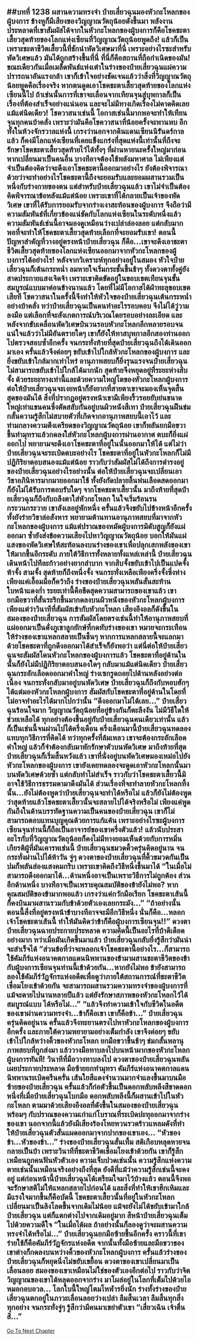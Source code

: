 ##บทที่ 1238 ผสานความทรงจำ
ป๋ายเสี่ยวฉุนมองหัวกะโหลกของผู้บงการ ข้างหูก็มีเสียงของวิญญาณวัตถุน้อยดังขึ้นมา พลังงานประหลาดที่เขาสัมผัสได้จากในหัวกะโหลกของผู้บงการก็คือโชคชะตาเสี้ยวสุดท้ายของโลกแห่งเซียนที่วิญญาณวัตถุน้อยพูดถึง!
แล้วก็เป็นเพราะชะตาชีวิตเสี้ยวนี้ที่ชักนำพัดวิเศษมาที่นี่ เพราะอย่างไรซะสำหรับพัดวิเศษแล้ว มันได้ถูกสร้างขึ้นที่นี่ ที่นี่ก็คือสถานที่ถือกำเนิดของมัน!
ขณะเดียวกันเมื่อเมล็ดพันธ์แห่งเต๋าในร่างของป๋ายเสี่ยวฉุนแผ่ความปรารถนาอันแรงกล้า เขาก็เข้าใจอย่างชัดเจนแล้วว่าสิ่งที่วิญญาณวัตถุน้อยพูดคือเรื่องจริง หากตนดูดเอาโชคชะตาเสี้ยวสุดท้ายของโลกแห่งเซียนนี้ไป ถ้าเช่นนั้นการที่เขาจะเลื่อนจากเทียนจุนสู่บุพกาลก็เป็นเรื่องที่ต้องสำเร็จอย่างแน่นอน และจะไม่มีทางเกิดเรื่องไม่คาดคิดเลยแม้แต่นิดเดียว!
โชควาสนาเช่นนี้ โอกาสเช่นนี้มากพอจะทำให้เทียนจุนทุกคนบ้าคลั่ง เพราะว่ามันคือโชควาสนาที่น้อยครั้งจะพานพบ อีกทั้งในห้วงจักรวาลแห่งนี้ เกรงว่านอกจากดินแดนเซียนนิรันดร์กาลแล้ว ก็คงมีโลกแห่งเซียนที่เคยแข็งแกร่งที่สุดแห่งนี้เท่านั้นที่ถึงจะรักษาโชคชะตาเสี้ยวสุดท้ายไว้ได้ทั้งๆ ที่ผ่านหายนะครั้งใหญ่มาก่อน
หากเปลี่ยนมาเป็นคนอื่น บางทีอาจต้องใช้พลังมหาศาล ไม่เพียงแต่จำเป็นต้องคิดว่าจะดึงเอาโชคชะตานี้ออกมาอย่างไร ยังต้องพิจารณาด้วยว่าจะทำอย่างไรโชคชะตานี้ถึงจะยอมรับและยอมผสานรวมเป็นหนึ่งกับร่างกายของตน
แต่สำหรับป๋ายเสี่ยวฉุนแล้ว เขาไม่จำเป็นต้องคิดพิจารณาข้อหลังแม้แต่น้อย เพราะเขาที่ได้กลายเป็นเจ้าของพัดวิเศษ เขาที่ได้รับการยอมรับจากร่างเงาสะท้อนของผู้บงการ จึงถือว่ามีความสัมพันธ์ที่เกี่ยวข้องแน่ชัดกับโลกแห่งเซียนในระดับหนึ่งแล้ว
ความสัมพันธ์เช่นนี้อาจมองดูเหมือนว่างเปล่าล่องลอย แต่กลับมากพอที่จะทำให้โชคชะตาเสี้ยวสุดท้ายเลือกที่จะยอมรับเขา!
ตอนนี้ปัญหาสำคัญที่วางอยู่ตรงหน้าป๋ายเสี่ยวฉุน ก็คือ...เขาจะดึงเอาชะตาชีวิตเสี้ยวสุดท้ายของโลกแห่งเซียนออกมาจากหัวกะโหลกของผู้บงการได้อย่างไร!
หลังจากวิเคราะห์ทุกอย่างอยู่ในสมอง หัวใจป๋ายเสี่ยวฉุนก็เต้นกระหน่ำ ลมหายใจเริ่มกระชั้นขึ้นช้าๆ ทั้งดวงตาทั้งคู่ยังสาดประกายแสงเจิดจ้า เพราะเขาติดขัดอยู่ในขอบเขตเทียนจุนขั้นสมบูรณ์แบบมาค่อนข้างนานแล้ว โดยที่ไม่มีโอกาสได้ฝ่าทะลุขอบเขตเสียที โชควาสนาในครั้งนี้จึงทำให้หัวใจของป๋ายเสี่ยวฉุนเต้นกระหน่ำอย่างบ้าคลั่ง
ทว่าป๋ายเสี่ยวฉุนเป็นคนทำอะไรรอบคอบ จึงไม่ได้วู่วามลงมือ แต่เลือกที่จะสังเกตการณ์บริเวณโดยรอบอย่างละเอียด และหลังจากขับเคลื่อนพัดวิเศษบินวนรอบหัวกะโหลกอีกหลายรอบจนแน่ใจแล้วว่าไม่มีอันตรายใดๆ เขาก็ยังให้ทาสบุพกาลอีกสองท่านออกไปตรวจสอบซ้ำอีกครั้ง
จนกระทั่งท้ายที่สุดป๋ายเสี่ยวฉุนถึงได้เดินออกมาเอง ครั้นแล้วจึงค่อยๆ ขยับเข้าไปใกล้หัวกะโหลกของผู้บงการ และยิ่งขยับเข้าใกล้มากเท่าไหร่ อานุภาพสยบก็ยิ่งรุนแรงจนป๋ายเสี่ยวฉุนไม่สามารถขยับเข้าไปใกล้ได้มากนัก สุดท้ายจึงหยุดอยู่ที่ระยะห่างสิบจั้ง
ด้วยระยะทางเท่านี้และด้วยความใหญ่โตของหัวกะโหลกผู้บงการ ต่อให้ป๋ายเสี่ยวฉุนจะเงยหน้าก็ยังยากที่สายตาเขาจะมองเห็นจุดสิ้นสุดของมันได้ สิ่งที่ปรากฏอยู่ตรงหน้าเขามีเพียงริ้วรอยยับย่นขนาดใหญ่เท่าแขนคนซึ่งตัดสลับกันอยู่บนผิวหนังสีเทา
ป๋ายเสี่ยวฉุนฝืนข่มกลั้นความรู้สึกไม่สบายตัวที่เกิดจากอานุภาพสยบนี้เอาไว้ และท่ามกลางความตึงเครียดของวิญญาณวัตถุน้อย เขาก็พลันยกมือขวาขึ้นทำมุทราแล้วกดลงใส่หัวกะโหลกผู้บงการผ่านอากาศ ตบะก็ยิ่งแผ่ออกไป พยายามจะดึงเอาโชคชะตาที่อยู่ในนั้นออกมาให้ได้
แต่ไม่ว่าป๋ายเสี่ยวฉุนจะระเบิดตบะอย่างไร โชคชะตาที่อยู่ในหัวกะโหลกก็ไม่มีปฏิกิริยาตอบสนองแม้แต่น้อย ราวกับว่าสัมผัสไม่ได้ถึงการดำรงอยู่ของป๋ายเสี่ยวฉุนอย่างไรอย่างนั้น
ต่อให้ป๋ายเสี่ยวฉุนจะเปลี่ยนเอาวิชาอภินิหารมากมายออกมาใช้ ทั้งยังกัดปลายลิ้นพ่นเลือดสดออกมาก็ยังไม่ได้รับการตอบรับใดๆ จากโชคชะตาเสี้ยวนั้น มาถึงท้ายที่สุดป๋ายเสี่ยวฉุนก็ถึงกับถลึงตาใส่หัวกะโหลก ในใจเริ่มร้อนรนกระวนกระวาย
เขาลังเลอยู่พักหนึ่ง ครั้นแล้วจึงขยับไปข้างหน้าอีกครั้ง ทั้งยังร่ายวิชาล่อสังหาร พยายามต้านทานอานุภาพสยบที่มาจากหัวกะโหลกของผู้บงการ แม้แต่ปราณของหมัดผู้บงการมิดับสูญก็ยังแผ่ออกมา ซ้ำยังส่งข้อความเสียงไปหาวิญญาณวัตถุน้อย บอกให้มันแผ่แสงของพัดวิเศษให้สะท้อนลงบนร่างของเขาเพื่อปลุกเสกพลังของเขาให้มากขึ้นอีกระดับ
ภายใต้วิธีการทั้งหลายทั้งแหล่เหล่านี้ ป๋ายเสี่ยวฉุนเดินหน้าไปทีละก้าวอย่างยากลำบาก จากสิบจั้งขยับเข้าไปเป็นแปดจั้ง ห้าจั้ง สามจั้ง สุดท้ายก็ถึงหนึ่งจั้ง จนกระทั่งเหลือเพียงครึ่งจั้งซึ่งห่างเพียงแค่เอื้อมมือก็คว้าถึง ร่างของป๋ายเสี่ยวฉุนพลันสั่นสะท้าน ใบหน้าแดงก่ำ ระยะเท่านี้คือขีดสุดความสามารถของเขาแล้ว
เขายกมือขวาที่สั่นระริกขึ้นมากดลงบนผิวหนังของหัวกะโหลกผู้บงการ เพียงแต่ว่าวินาทีที่สัมผัสเข้ากับหัวกะโหลก เสียงอึงอลก็ดังขึ้นในสมองของป๋ายเสี่ยวฉุน การสัมผัสโดยตรงเช่นนี้ทำให้อานุภาพสยบที่แผ่ออกมาเป็นดั่งภูเขาลูกยักษ์ที่กดทับร่างของเขา หมายจะกระเทือนให้ร่างของเขาแหลกสลายเป็นชิ้นๆ
หากการแหลกสลายนี้จะแลกมาด้วยโชคชะตาที่ถูกดึงออกมาได้สำเร็จก็ยังพอว่า แต่นี่ต่อให้ป๋ายเสี่ยวฉุนจะสัมผัสโดนหัวกะโหลกของผู้บงการแล้ว โชคชะตาที่อยู่ด้านในนั้นก็ยังไม่มีปฏิกิริยาตอบสนองใดๆ กลับมาแม้แต่นิดเดียว
ป๋ายเสี่ยวฉุนกระอักเลือดออกมาคำใหญ่ ร่างเซกรูดถอยไปด้านหลังอย่างต่อเนื่อง จนกระทั่งกลับมาอยู่บนพัดวิเศษ ป๋ายเสี่ยวฉุนก็ถึงกับหอบฮักๆ ได้แต่มองหัวกะโหลกผู้บงการ สัมผัสกับโชคชะตาที่อยู่ด้านในโดยที่ไม่อาจทำอะไรได้มากไปกว่านั้น
“ดึงออกมาไม่ได้เลย...” ป๋ายเสี่ยวฉุนร้อนใจมาก วิญญาณวัตถุน้อยที่อยู่ข้างกันก็ตะลึงงัน ไม่มีวิธีใดให้ช่วยเหลือได้ ทุกอย่างต้องขึ้นอยู่กับป๋ายเสี่ยวฉุนคนเดียวเท่านั้น
แล้วก็เป็นเช่นนี้จนผ่านไปได้ครึ่งเดือน ครึ่งเดือนมานี้ป๋ายเสี่ยวฉุนทดลองแทบทุกวิธีการที่คิดได้ ทว่าทุกครั้งที่ล้มเหลว เขาจะต้องกระอักเลือดคำใหญ่ แล้วก็จำต้องกลับมาพักรักษาตัวบนพัดวิเศษ
มาถึงท้ายที่สุดป๋ายเสี่ยวฉุนก็เริ่มสิ้นหวังแล้ว เขาที่นั่งอยู่บนพัดวิเศษมองเหม่อไปยังหัวกะโหลกของผู้บงการ เขายังเคยทดลองจะดูดเอาหัวกะโหลกนั้นมาบนพัดวิเศษด้วยซ้ำ แต่กลับทำไม่สำเร็จ
ราวกับว่าโชคชะตาเสี้ยวนี้มิอาจใช้วิธีการธรรมดามาดึงมันได้ ส่วนเรื่องที่จะทำลายหัวกะโหลกทิ้งนั้น...ยังไม่ต้องพูดว่าป๋ายเสี่ยวฉุนจะทำได้หรือไม่ แล้วก็ยังไม่ต้องพูดว่าสุดท้ายแล้วโชคชะตาเสี้ยวนั้นจะสลายไปได้จริงหรือไม่ เพียงแค่พูดกันถึงในด้านบรรทัดฐานความเป็นคนของป๋ายเสี่ยวฉุน เขาก็ไม่สามารถตอบแทนบุญคุณด้วยการแก้แค้น เพราะอย่างไรซะผู้บงการเซียนจุนท่านนี้ก็ถือเป็นอาจารย์ของเขาครึ่งตัวแล้ว!
แล้วนับประสาอะไรกับที่วิญญาณวัตถุน้อยก็คงไม่มีทางยอมเห็นด้วยกับการหมิ่นเกียรติผู้ที่มันเคารพเช่นนี้
ป๋ายเสี่ยวฉุนขมวดคิ้วครุ่นคิดอยู่นาน จนกระทั่งผ่านไปได้ห้าวัน จู่ๆ ดวงตาของป๋ายเสี่ยวฉุนที่คิ้วขมวดกันเป็นปมก็พลันส่องแสงคมกริบ เพราะเขาคิดถึงวิธีหนึ่งขึ้นมาได้
“ในเมื่อไม่สามารถดึงออกมาได้...ด้านหนึ่งอาจเป็นเพราะวิธีการไม่ถูกต้อง ส่วนอีกด้านหนึ่ง บางทีอาจเป็นเพราะคุณสมบัติของข้ายังไม่พอ? หากคุณสมบัติของข้ามากพอแล้ว เกรงว่าแค่กวักมือเรียก โชคชะตาเส้นนี้ก็คงบินมาผสานรวมกับข้าด้วยตัวเองเลยกระมัง...”
“ถ้าอย่างนั้นตอนนี้สิ่งที่อยู่ตรงหน้าข้าบางทีอาจจะมีอีกวิธีหนึ่ง นั่นก็คือ...หลอกเจ้าโชคชะตาเส้นนี้ ทำให้มันคิดว่าข้าก็คือผู้บงการเซียนจุน!!” ดวงตาป๋ายเสี่ยวฉุนฉายประกายประหลาด ความคิดนี้เป็นอะไรที่บ้าดีเดือดอย่างมาก ทว่าเมื่อมันเกิดขึ้นมาแล้ว ป๋ายเสี่ยวฉุนกลับยิ่งรู้สึกว่ามันน่าจะสำเร็จได้
“ส่วนข้อที่ว่าจะหลอกเจ้าโชคชะตานี้อย่างไร...ก็สามารถใช้คัมภีร์แห่งอนาคตกาลแดนนิพพานของข้ามาผสานชะตาชีวิตของข้ากับผู้บงการเซียนจุนท่านนี้เข้าด้วยกัน...หากยังไม่พอ ข้ายังสามารถลองใช้คัมภีร์วัฏจักรแห่งอดีตเพื่อดูว่าภายใต้สถานการณ์ที่ชะตาชีวิตเชื่อมโยงเข้าด้วยกัน จะสามารถผสานรวมความทรงจำของผู้บงการที่แม้จะตายไปนานหลายปีแล้ว แต่ยังรักษาสภาพของหัวกะโหลกไว้ได้สมบูรณ์แบบ ได้หรือไม่...”
“แล้วจึงทำความเข้าใจกับชีวิตในอดีตของเขาผ่านความทรงจำ...ข้าก็คือเขา เขาก็คือข้า...” ป๋ายเสี่ยวฉุนครุ่นคิดอยู่นาน ครั้นแล้วจึงทะยานตรงไปหาหัวกะโหลกของผู้บงการอีกครั้ง และภายใต้ความพยายามอย่างเต็มกำลัง เขาจึงค่อยๆ ขยับเข้าไปใกล้หว่างคิ้วของหัวกะโหลก ยกมือขวาขึ้นช้าๆ ข่มกลั้นพลานุภาพสยบที่ถูกส่งมา แล้ววางมือทาบลงไปบนหน้าผากของหัวกะโหลกผู้บงการทันที!
วินาทีที่มือวางทาบลงไป ดวงตาของป๋ายเสี่ยวฉุนพลันเผยประกายประหลาด มือซ้ายยกทำมุทรา คัมภีร์แห่งอนาคตกาลแดนนิพพานระเบิดครืนครั่น เส้นใยสีแดงจำนวนมากจำแลงขึ้นมาบนมือซ้ายของป๋ายเสี่ยวฉุน ครั้นแล้วก็ก่อตัวขึ้นเป็นดอกพลับพลึงสีชาดดอกหนึ่งที่เมื่อป๋ายเสี่ยวฉุนโบกมือ ดอกพลับพลึงนี้ก็ผสานเข้าไปในหัวกะโหลก ตามมาด้วยเสียงอึงอลที่ดังขึ้นในสมองของป๋ายเสี่ยวฉุน พร้อมๆ กับปราณของความเก่าแก่โบราณที่ระเบิดปะทุออกมาจากร่างของเขา
นอกจากนี้แล้วยังมีเสียงร้องโหยหวนรวดร้าวแหลมดังที่ทำให้ป๋ายเสี่ยวฉุนตัวสั่นแผดออกมาจากปากของเขาเอง...
“หัวของข้า...หัวของข้า...” ร่างของป๋ายเสี่ยวฉุนสั่นเทิ้ม สติเกือบหลุดหายจนกลายเป็นบ้า เพราะวินาทีที่ชะตาชีวิตเชื่อมโยงเข้าด้วยกัน เขาก็รู้สึกเหมือนถูกคนฟันหัวตัวเอง ความเจ็บปวดเช่นนั้น ความรู้สึกแห่งความตายเช่นนั้นเหมือนจริงอย่างถึงที่สุด
ยังดีที่แม้ว่าความรู้สึกเช่นนี้จะคงอยู่ แต่ก่อนหน้านี้ป๋ายเสี่ยวฉุนได้เตรียมใจมาไว้บ้างแล้ว ตอนนี้จึงพอจะรักษาสติไม่ให้แหลกสลายไปก่อนได้ และสิ่งที่ทำให้เขาฮึกเหิมและมีแรงใจมากขึ้นก็คือบัดนี้ โชคชะตาเสี้ยวนั้นที่อยู่ในหัวกะโหลกเปลี่ยนมาเป็นลิงโลดขึ้นจากเดิมไม่น้อย แม้จะยังไม่ได้ขยับเข้ามาใกล้ป๋ายเสี่ยวฉุน แต่ก็แตกต่างไปจากเดิมอยู่มาก
สีหน้าป๋ายเสี่ยวฉุนเต็มไปด้วยความดีใจ
“ในเมื่อได้ผล ถ้าอย่างนั้นก็ลองดูว่าจะผสานความทรงจำได้หรือไม่...” ป๋ายเสี่ยวฉุนยกมือซ้ายขึ้นอีกครั้ง คราวนี้ที่เขาร่ายใช้ก็คือคัมภีร์วัฏจักรแห่งอดีต จากนั้นทั้งมือซ้ายและมือขวาของเขาต่างก็กดลงบนหว่างคิ้วของหัวกะโหลกผู้บงการ ครั้นแล้วร่างของป๋ายเสี่ยวฉุนก็หยุดนิ่งไม่ขยับเขยื้อน ดวงตาของเขาเปลี่ยนมาเป็นเลื่อนลอย สมองของเขาเหมือนไม่ใช่ของตัวเองอีกต่อไป ราวกับว่าจิตวิญญาณของเขาได้หลุดออกจากร่าง มาโผล่อยู่ในโลกที่เต็มไปด้วยไอหมอกอบอวล...
โลกใบนี้ใหญ่โตมโหฬารยิ่งนัก ร่างทั้งร่างของป๋ายเสี่ยวฉุนตกอยู่ในภาวะเลื่อนลอยว่างเปล่า ลืมสิ้นเวลา ลืมสิ้นทุกสิ่งทุกอย่าง จนกระทั่งจู่ๆ รู้สึกว่ามีคนมาเขย่าตัวเขา
“เสี่ยวเฉิน เจ้าตื่นสิ...”
------


[Go To Next Chapter]( ./212.md)